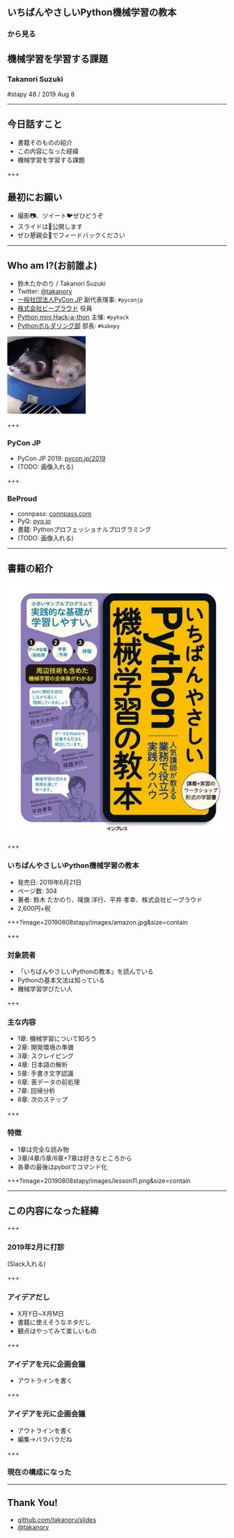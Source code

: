 ## いちばんやさしいPython機械学習の教本

### から見る

## 機械学習を学習する課題

### Takanori Suzuki

#stapy 48 / 2019 Aug 8

---

## 今日話すこと

* 書籍そのものの紹介
* この内容になった経緯
* 機械学習を学習する課題

+++

## 最初にお願い

* 撮影📷、ツイート🐦ぜひどうぞ
* スライドは📝公開します
* ぜひ懇親会🍺でフィードバックください

---

## Who am I?(お前誰よ)

* 鈴木たかのり / Takanori Suzuki
* Twitter: [@takanory](https://twitter.com/takanory)
* [一般社団法人PyCon JP](https://www.pycon.jp) 副代表理事: `#pyconjp`
* [株式会社ビープラウド](https://www.beproud.jp) 役員
* [Python mini Hack-a-thon](https://pyhack.connpass.com/) 主催: `#pyhack`
* [Pythonボルダリング部](https://kabepy.connpass.com/) 部長: `#kabepy`

![takanory](assets/images/kurokuri.jpg)

+++

### PyCon JP

* PyCon JP 2019: [pycon.jp/2019](https://pycon.jp/2019/)
* (TODO: 画像入れる)

+++

### BeProud

* connpass: [connpass.com](https://connpass.com/)
* PyQ: [pyq.jp](https://pyq.jp/)
* 書籍: Pythonプロフェッショナルプログラミング
* (TODO: 画像入れる)

---

## 書籍の紹介

![](20190808stapy/images/ichiyasaml.jpg)

+++

### いちばんやさしいPython機械学習の教本

* 発売日: 2019年6月21日
* ページ数: 304
* 著者: 鈴木 たかのり、降旗 洋行、平井 孝幸、株式会社ビープラウド
* 2,600円+税

+++?image=20190808stapy/images/amazon.jpg&size=contain

+++

### 対象読者

* 「いちばんやさしいPythonの教本」を読んでいる
* Pythonの基本文法は知っている
* 機械学習学びたい人

+++

### 主な内容

* 1章: 機械学習について知ろう
* 2章: 開発環境の準備
* 3章: スクレイピング
* 4章: 日本語の解析
* 5章: 手書き文字認識
* 6章: 表データの前処理
* 7章: 回帰分析
* 8章: 次のステップ

+++

### 特徴

* 1章は完全な読み物
* 3章/4章/5章/6章+7章は好きなところから
* 各章の最後はpybotでコマンド化

+++?image=20190808stapy/images/lesson11.png&size=contain

---

## この内容になった経緯

+++

### 2019年2月に打診

(Slack入れる)

+++

### アイデアだし

* X月Y日~X月M日
* 書籍に使えそうなネタだし
* 観点はやってみて楽しいもの

+++

### アイデアを元に企画会議

* アウトラインを書く

+++

### アイデアを元に企画会議

* アウトラインを書く
* 編集→バラバラだね

+++

### 現在の構成になった

---

## Thank You!

* [github.com/takanory/slides](https://github.com/takanory/slides)
* [@takanory](https://twitter.com/takanory)
